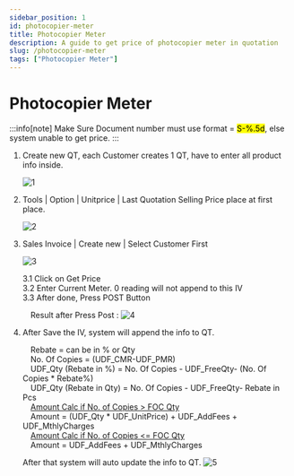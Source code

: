 ```yaml
---
sidebar_position: 1
id: photocopier-meter
title: Photocopier Meter
description: A guide to get price of photocopier meter in quotation
slug: /photocopier-meter
tags: ["Photocopier Meter"]
---
```


# Photocopier Meter

:::info[note]
Make Sure Document number must use format = <mark>S-%.5d</mark>, else system unable to get price.
:::

1. Create new QT, each Customer creates 1 QT, have to enter all product info inside.

    ![1](/img/business-nature-industries/photocopier-meter/1.png)

2. Tools | Option | Unitprice | Last Quotation Selling Price place at first place.

    ![2](/img/business-nature-industries/photocopier-meter/2.png)

3. Sales Invoice | Create new | Select Customer First

    ![3](/img/business-nature-industries/photocopier-meter/3.png)

    3.1 Click on Get Price  
    3.2 Enter Current Meter. 0 reading will not append to this IV  
    3.3 After done, Press POST Button  

    &emsp;Result after Press Post :
    ![4](/img/business-nature-industries/photocopier-meter/4.png)

4. After Save the IV, system will append the info to QT.  

    &emsp;Rebate = can be in % or Qty  
    &emsp;No. Of Copies = (UDF_CMR-UDF_PMR)  
    &emsp;UDF_Qty (Rebate in %) = No. Of Copies - UDF_FreeQty- (No. Of Copies * Rebate%)  
    &emsp;UDF_Qty (Rebate in Qty) = No. Of Copies - UDF_FreeQty- Rebate in Pcs  
    &emsp;<ins>Amount Calc if No. of Copies > FOC Qty</ins>  
    &emsp;Amount = (UDF_Qty * UDF_UnitPrice) + UDF_AddFees + UDF_MthlyCharges  
    &emsp;<ins>Amount Calc if No. of Copies &lt;= FOC Qty</ins>  
    &emsp;Amount = UDF_AddFees + UDF_MthlyCharges  

    After that system will auto update the info to QT.
    ![5](/img/business-nature-industries/photocopier-meter/5.png)